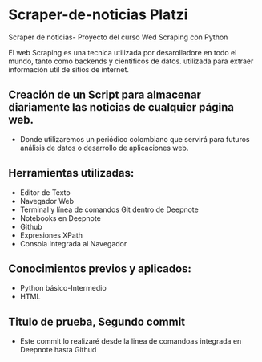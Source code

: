 # Scraper-de-noticias Platzi
Scraper de noticias- Proyecto del curso Wed Scraping con Python

El web Scraping es una tecnica utilizada por desarolladore en todo el mundo, tanto como backends y cientificos de datos. utilizada para extraer información util de sitios de internet.

## Creación de un Script para almacenar diariamente las noticias de cualquier página web.
* Donde utilizaremos un periódico colombiano que servirá para futuros análisis de datos o desarrollo de aplicaciones web.

## Herramientas utilizadas:
* Editor de Texto
* Navegador Web
* Terminal y línea de comandos Git dentro de Deepnote
* Notebooks en Deepnote
* Github
* Expresiones XPath
* Consola Integrada al Navegador

## Conocimientos previos y aplicados:
* Python básico-Intermedio
* HTML

## Titulo de prueba, Segundo commit
* Este commit lo realizaré desde la linea de comandoas integrada en Deepnote hasta Githud